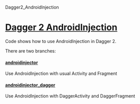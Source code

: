 Dagger2_AndroidInjection
# [Dagger 2 AndroidInjection](https://github.com/startandroid/Dagger2_AndroidInjector/)

Code shows how to use AndroidInjection in Dagger 2.

There are two branches:
#### [androidinjector](https://github.com/startandroid/Dagger2_AndroidInjector/tree/androidinjector)
Use AndroidInjection with usual Activity and Fragment 

#### [androidinjector_dagger](https://github.com/startandroid/Dagger2_AndroidInjector/tree/androidinjector_dagger)
Use AndroidInjection with DaggerActivity and DaggerFragment

